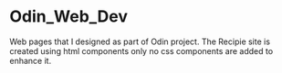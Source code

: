 # Odin_Web_Dev
Web pages that I designed as part of Odin project.
The Recipie site is created using html components only no css components are added to enhance it.
